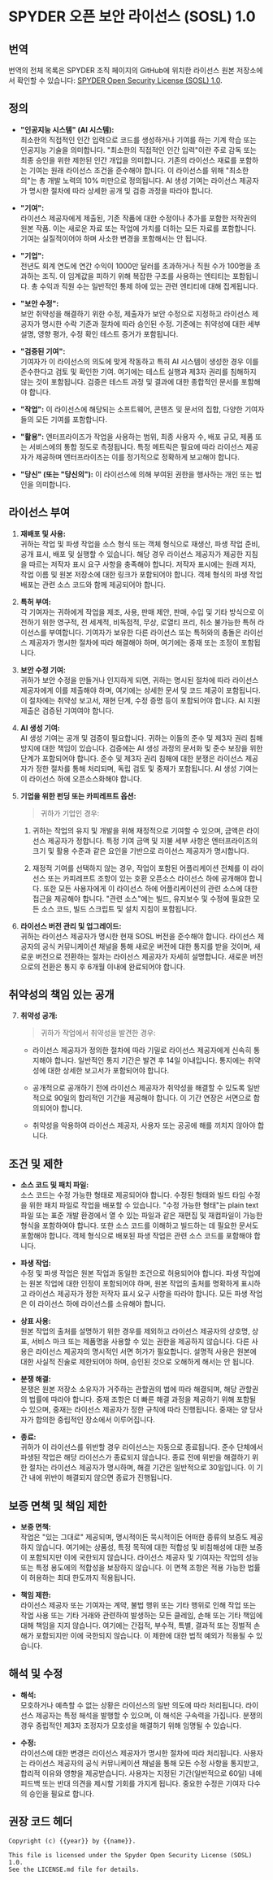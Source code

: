 # SPYDER 오픈 보안 라이선스 (SOSL) 1.0

## 번역

번역의 전체 목록은 SPYDER 조직 페이지의 GitHub에 위치한 라이선스 원본 저장소에서 확인할 수 있습니다: [SPYDER Open Security License (SOSL) 1.0](https://github.com/spyderorg/sosl).

## 정의

- **"인공지능 시스템" (AI 시스템):**  
  최소한의 직접적인 인간 입력으로 코드를 생성하거나 기여를 하는 기계 학습 또는 인공지능 기술을 의미합니다. "최소한의 직접적인 인간 입력"이란 주로 감독 또는 최종 승인을 위한 제한된 인간 개입을 의미합니다. 기존의 라이선스 재료를 포함하는 기여는 원래 라이선스 조건을 준수해야 합니다. 이 라이선스를 위해 "최소한의"는 총 개발 노력의 10% 미만으로 정의됩니다. AI 생성 기여는 라이선스 제공자가 명시한 절차에 따라 상세한 공개 및 검증 과정을 따라야 합니다.

- **"기여":**  
  라이선스 제공자에게 제출된, 기존 작품에 대한 수정이나 추가를 포함한 저작권의 원본 작품. 이는 새로운 자료 또는 작업에 가치를 더하는 모든 자료를 포함합니다. 기여는 실질적이어야 하며 사소한 변경을 포함해서는 안 됩니다.

- **"기업":**  
  전년도 회계 연도에 연간 수익이 1000만 달러를 초과하거나 직원 수가 100명을 초과하는 조직. 이 임계값을 피하기 위해 복잡한 구조를 사용하는 엔티티는 포함됩니다. 총 수익과 직원 수는 일반적인 통제 하에 있는 관련 엔티티에 대해 집계됩니다.

- **"보안 수정":**  
  보안 취약성을 해결하기 위한 수정, 제출자가 보안 수정으로 지정하고 라이선스 제공자가 명시한 수락 기준과 절차에 따라 승인된 수정. 기준에는 취약성에 대한 세부 설명, 영향 평가, 수정 확인 테스트 증거가 포함됩니다.

- **"검증된 기여":**  
  기여자가 이 라이선스의 의도에 맞게 작동하고 특히 AI 시스템이 생성한 경우 이를 준수한다고 검토 및 확인한 기여. 여기에는 테스트 실행과 제3자 권리를 침해하지 않는 것이 포함됩니다. 검증은 테스트 과정 및 결과에 대한 종합적인 문서를 포함해야 합니다.

- **"작업":**
  이 라이선스에 해당되는 소프트웨어, 콘텐츠 및 문서의 집합, 다양한 기여자들의 모든 기여를 포함합니다.

- **"활용":**
  엔터프라이즈가 작업을 사용하는 범위, 최종 사용자 수, 배포 규모, 제품 또는 서비스에의 통합 정도로 측정됩니다. 특정 메트릭은 필요에 따라 라이선스 제공자가 제공하며 엔터프라이즈는 이를 정기적으로 정확하게 보고해야 합니다.

- **"당신" (또는 "당신의"):**
  이 라이선스에 의해 부여된 권한을 행사하는 개인 또는 법인을 의미합니다.

## 라이선스 부여

1. **재배포 및 사용:**  
   귀하는 작업 및 파생 작업을 소스 형식 또는 객체 형식으로 재생산, 파생 작업 준비, 공개 표시, 배포 및 실행할 수 있습니다. 해당 경우 라이선스 제공자가 제공한 지침을 따르는 저작자 표시 요구 사항을 충족해야 합니다. 저작자 표시에는 원래 저자, 작업 이름 및 원본 저장소에 대한 링크가 포함되어야 합니다. 객체 형식의 파생 작업 배포는 관련 소스 코드와 함께 제공되어야 합니다.

2. **특허 부여:**  
   각 기여자는 귀하에게 작업을 제조, 사용, 판매 제안, 판매, 수입 및 기타 방식으로 이전하기 위한 영구적, 전 세계적, 비독점적, 무상, 로열티 프리, 취소 불가능한 특허 라이선스를 부여합니다. 기여자가 보유한 다른 라이선스 또는 특허와의 충돌은 라이선스 제공자가 명시한 절차에 따라 해결해야 하며, 여기에는 중재 또는 조정이 포함됩니다.

3. **보안 수정 기여:**  
   귀하가 보안 수정을 만들거나 인지하게 되면, 귀하는 명시된 절차에 따라 라이선스 제공자에게 이를 제출해야 하며, 여기에는 상세한 문서 및 코드 제공이 포함됩니다. 이 절차에는 취약성 보고서, 재현 단계, 수정 증명 등이 포함되어야 합니다. AI 지원 제출은 검증된 기여여야 합니다.

4. **AI 생성 기여:**  
   AI 생성 기여는 공개 및 검증이 필요합니다. 귀하는 이들의 준수 및 제3자 권리 침해 방지에 대한 책임이 있습니다. 검증에는 AI 생성 과정의 문서화 및 준수 보장을 위한 단계가 포함되어야 합니다. 준수 및 제3자 권리 침해에 대한 분쟁은 라이선스 제공자가 정한 절차를 통해 처리되며, 독립 검토 및 중재가 포함됩니다. AI 생성 기여는 이 라이선스 하에 오픈소스화해야 합니다.

5. **기업을 위한 펀딩 또는 카피레프트 옵션:**  
   >귀하가 기업인 경우:

    1. 귀하는 작업의 유지 및 개발을 위해 재정적으로 기여할 수 있으며, 금액은 라이선스 제공자가 정합니다. 특정 기여 금액 및 지불 세부 사항은 엔터프라이즈의 크기 및 활용 수준과 같은 요인을 기반으로 라이선스 제공자가 명시합니다.

    2. 재정적 기여를 선택하지 않는 경우, 작업이 포함된 어플리케이션 전체를 이 라이선스 또는 카피레프트 조항이 있는 호환 오픈소스 라이선스 하에 공개해야 합니다. 또한 모든 사용자에게 이 라이선스 하에 어플리케이션의 관련 소스에 대한 접근을 제공해야 합니다. "관련 소스"에는 빌드, 유지보수 및 수정에 필요한 모든 소스 코드, 빌드 스크립트 및 설치 지침이 포함됩니다.

6. **라이선스 버전 관리 및 업그레이드:**  
   귀하는 라이선스 제공자가 명시한 현재 SOSL 버전을 준수해야 합니다. 라이선스 제공자의 공식 커뮤니케이션 채널을 통해 새로운 버전에 대한 통지를 받을 것이며, 새로운 버전으로 전환하는 절차는 라이선스 제공자가 자세히 설명합니다. 새로운 버전으로의 전환은 통지 후 6개월 이내에 완료되어야 합니다.

## 취약성의 책임 있는 공개

7. **취약성 공개:**  
   >귀하가 작업에서 취약성을 발견한 경우:

    - 라이선스 제공자가 정의한 절차에 따라 기밀로 라이선스 제공자에게 신속히 통지해야 합니다. 일반적인 통지 기간은 발견 후 14일 이내입니다. 통지에는 취약성에 대한 상세한 보고서가 포함되어야 합니다.

    - 공개적으로 공개하기 전에 라이선스 제공자가 취약성을 해결할 수 있도록 일반적으로 90일의 합리적인 기간을 제공해야 합니다. 이 기간 연장은 서면으로 합의되어야 합니다.

    - 취약성을 악용하여 라이선스 제공자, 사용자 또는 공공에 해를 끼치지 않아야 합니다.

## 조건 및 제한

- **소스 코드 및 패치 파일:**  
  소스 코드는 수정 가능한 형태로 제공되어야 합니다. 수정된 형태와 빌드 타임 수정을 위한 패치 파일로 작업을 배포할 수 있습니다. "수정 가능한 형태"는 plain text 파일 또는 표준 개발 환경에서 열 수 있는 파일과 같은 재편집 및 재컴파일이 가능한 형식을 포함하여야 합니다. 또한 소스 코드를 이해하고 빌드하는 데 필요한 문서도 포함해야 합니다. 객체 형식으로 배포된 파생 작업은 관련 소스 코드를 포함해야 합니다.

- **파생 작업:**  
  수정 및 파생 작업은 원본 작업과 동일한 조건으로 허용되어야 합니다. 파생 작업에는 원본 작업에 대한 인정이 포함되어야 하며, 원본 작업의 출처를 명확하게 표시하고 라이선스 제공자가 정한 저작자 표시 요구 사항을 따라야 합니다. 모든 파생 작업은 이 라이선스 하에 라이선스를 소유해야 합니다.

- **상표 사용:**  
  원본 작업의 출처를 설명하기 위한 경우를 제외하고 라이선스 제공자의 상호명, 상표, 서비스 마크 또는 제품명을 사용할 수 있는 권한을 제공하지 않습니다. 다른 사용은 라이선스 제공자의 명시적인 서면 허가가 필요합니다. 설명적 사용은 원본에 대한 사실적 진술로 제한되어야 하며, 승인된 것으로 오해하게 해서는 안 됩니다.

- **분쟁 해결:**  
  분쟁은 원본 저장소 소유자가 거주하는 관할권의 법에 따라 해결되며, 해당 관할권의 법률에 따라야 합니다. 중재 조항은 더 빠른 해결 과정을 제공하기 위해 포함될 수 있으며, 중재는 라이선스 제공자가 정한 규칙에 따라 진행됩니다. 중재는 양 당사자가 합의한 중립적인 장소에서 이루어집니다.

- **종료:**  
  귀하가 이 라이선스를 위반할 경우 라이선스는 자동으로 종료됩니다. 준수 단체에서 파생된 작업은 해당 라이선스가 종료되지 않습니다. 종료 전에 위반을 해결하기 위한 절차는 라이선스 제공자가 명시하며, 해결 기간은 일반적으로 30일입니다. 이 기간 내에 위반이 해결되지 않으면 종료가 진행됩니다.

## 보증 면책 및 책임 제한

- **보증 면책:**  
  작업은 "있는 그대로" 제공되며, 명시적이든 묵시적이든 어떠한 종류의 보증도 제공하지 않습니다. 여기에는 상품성, 특정 목적에 대한 적합성 및 비침해성에 대한 보증이 포함되지만 이에 국한되지 않습니다. 라이선스 제공자 및 기여자는 작업의 성능 또는 특정 용도에의 적합성을 보장하지 않습니다. 이 면책 조항은 적용 가능한 법률이 허용하는 최대 한도까지 적용됩니다.

- **책임 제한:**  
  라이선스 제공자 또는 기여자는 계약, 불법 행위 또는 기타 행위로 인해 작업 또는 작업 사용 또는 기타 거래와 관련하여 발생하는 모든 클레임, 손해 또는 기타 책임에 대해 책임을 지지 않습니다. 여기에는 간접적, 부수적, 특별, 결과적 또는 징벌적 손해가 포함되지만 이에 국한되지 않습니다. 이 제한에 대한 법적 예외가 적용될 수 있습니다.

## 해석 및 수정

- **해석:**  
  모호하거나 예측할 수 없는 상황은 라이선스의 일반 의도에 따라 처리됩니다. 라이선스 제공자는 특정 해석을 발행할 수 있으며, 이 해석은 구속력을 가집니다. 분쟁의 경우 중립적인 제3자 조정자가 모호성을 해결하기 위해 임명될 수 있습니다.

- **수정:**  
  라이선스에 대한 변경은 라이선스 제공자가 명시한 절차에 따라 처리됩니다. 사용자는 라이선스 제공자의 공식 커뮤니케이션 채널을 통해 모든 수정 사항을 통지받고, 합리적 이유와 영향을 제공받습니다. 사용자는 지정된 기간(일반적으로 60일) 내에 피드백 또는 반대 의견을 제시할 기회를 가지게 됩니다. 중요한 수정은 기여자 다수의 승인을 필요로 합니다.

## 권장 코드 헤더

```plaintext
Copyright (c) {{year}} by {{name}}.

This file is licensed under the Spyder Open Security License (SOSL) 1.0.
See the LICENSE.md file for details.
```